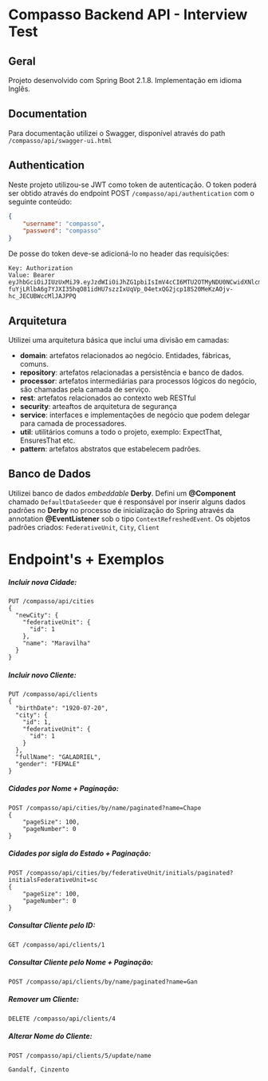 # Compasso Backend API - Interview Test

## Geral
Projeto desenvolvido com Spring Boot 2.1.8. Implementação em idioma Inglês.

## Documentation
Para documentação utilizei o Swagger, disponível através do path ``/compasso/api/swagger-ui.html``

## Authentication
Neste projeto utilizou-se JWT como token de autenticação. O token poderá ser obtido através do endpoint POST ``/compasso/api/authentication`` com o seguinte conteúdo:
```json
{
    "username": "compasso",
    "password": "compasso"
}
```
De posse do token deve-se adicioná-lo no header das requisições:
````
Key: Authorization
Value: Bearer eyJhbGciOiJIUzUxMiJ9.eyJzdWIiOiJhZG1pbiIsImV4cCI6MTU2OTMyNDU0NCwidXNlcm5hbWUiOiJhZG1pbiJ9.zJk-fuYjLRlbA6g7YJXI35hqO81idHU7szzIxUqVp_04etxQG2jcp18S20MeKzAOjv-hc_JECUBWccMlJAJPPQ

````

## Arquitetura
Utilizei uma arquitetura básica que inclui uma divisão em camadas:
- **domain**: artefatos relacionados ao negócio. Entidades, fábricas, comuns.
- **repository**: artefatos relacionadas a persistência e banco de dados.
- **processor**: artefatos intermediárias para processos lógicos do negócio, são chamadas pela camada de serviço.
- **rest**: artefatos relacionados ao contexto web RESTful
- **security**: arteaftos de arquitetura de segurança
- **service**: interfaces e implementações de negócio que podem delegar para camada de processadores.
- **util**: utilitários comuns a todo o projeto, exemplo: ExpectThat, EnsuresThat etc.
- **pattern**: artefatos abstratos que estabelecem padrões.

## Banco de Dados
Utilizei banco de dados *embeddable* **Derby**. Defini um **@Component** chamado ``DefaultDataSeeder`` que é responsável por inserir alguns dados padrões no **Derby** no processo de inicialização do Spring através da annotation **@EventListener** sob o tipo ``ContextRefreshedEvent``. Os objetos padrões criados: ``FederativeUnit``, ``City``, ``Client``

# Endpoint's + Exemplos
##### Incluir nova Cidade: 
```
PUT /compasso/api/cities
{
  "newCity": {
    "federativeUnit": {
      "id": 1
    },
    "name": "Maravilha"
  }
}
```

##### Incluir novo Cliente:
```
PUT /compasso/api/clients
{
  "birthDate": "1920-07-20",
  "city": {
  	"id": 1,
    "federativeUnit": {
      "id": 1
    }
  },
  "fullName": "GALADRIEL",
  "gender": "FEMALE"
}
```
##### Cidades por Nome + Paginação:
```
POST /compasso/api/cities/by/name/paginated?name=Chape
{
    "pageSize": 100,
    "pageNumber": 0
}
```
#####  Cidades por sigla do Estado + Paginação:
```
POST /compasso/api/cities/by/federativeUnit/initials/paginated?initialsFederativeUnit=sc
{
    "pageSize": 100,
    "pageNumber": 0
}
```
##### Consultar Cliente pelo ID: 
```
GET /compasso/api/clients/1
```

##### Consultar Cliente pelo Nome + Paginação:
```
POST /compasso/api/clients/by/name/paginated?name=Gan
```

##### Remover um Cliente:
```
DELETE /compasso/api/clients/4
```
##### Alterar Nome do Cliente: 
```
POST /compasso/api/clients/5/update/name

Gandalf, Cinzento
```




